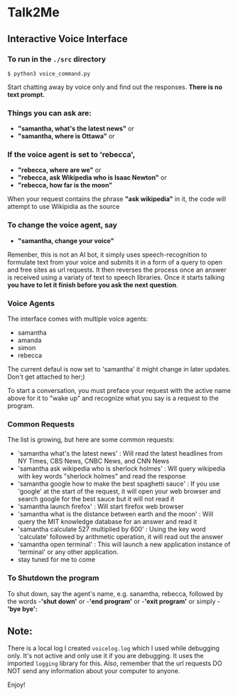 # Talk2Me
## Interactive Voice Interface 

### To run in the `./src` directory
```
$ python3 voice_command.py
```

Start chatting away by voice only and find out the responses. **There is no text prompt.** 
### Things you can ask are:

- **"samantha, what's the latest news"** or 
- **"samantha, where is Ottawa"** or 

### If the voice agent is set to 'rebecca',

- **"rebecca, where are we"** or 
- **"rebecca, ask Wikipedia who is Isaac Newton"** or
- **"rebecca, how far is the moon"**

When your request contains the phrase **"ask wikipedia"** in it, the code will attempt to use Wikipidia as the source

### To change the voice agent, say 
- **"samantha, change your voice"**

Remenber, this is not an AI bot, it simply uses speech-recognition to formulate text from your voice and submits it in a form of a query to open and free sites as url requests.  It then reverses the process once an answer is received using a variaty of text to speech libraries. 
Once it starts talking **you have to let it finish before you ask the next question**.

### Voice Agents
The interface comes with multiple voice agents:
- samantha
- amanda
- simon
- rebecca

The current defaul is now set to 'samantha' it might change in later updates. Don't get attached to her;)

To start a conversation, you must preface your request with the active name above for it to "wake up" and recognize what you say is a request to the program.

### Common Requests
The list is growing, but here are some common requests:
- 'samantha what's the latest news' : Will read the latest headlines from NY Times, CBS News, CNBC News, and CNN News
- 'samantha ask wikipedia who is sherlock holmes' : Wll query wikipedia with key words "sherlock holmes" and read the response
- 'samantha google how to make the best spaghetti sauce' : If you use 'google' at the start of the request, it will open your web browser and search google for the best sauce but it will not read it
- 'samantha launch firefox' : Will start firefox web browser
- 'samantha what is the distance between earth and the moon' : Will query the MIT knowledge database for an answer and read it
- 'samantha calculate 527 multiplied by 600' : Using the key word 'calculate' followed by arithmetic operation, it will read out the answer
- 'samantha open terminal' : This will launch a new application instance of 'terminal' or any other application. 
- stay tuned for me to come


### To Shutdown the program
To shut down, say the agent's name, e.g. sanamtha, rebecca, followed by the words 
-**'shut down'** or 
-**'end program'** or 
-**'exit program'** or simply 
-**'bye bye':**

## Note:
There is a local log I created `voicelog.log` which I used while debugging only.  It's not active and only use it if you are debugging.  It uses the imported `logging` library for this.  Also, remember that the url requests DO NOT send any information about your computer to anyone.  

Enjoy!

